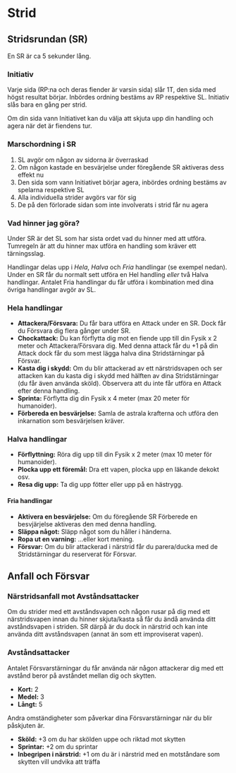 # Strid

## Stridsrundan (SR)
En SR är ca 5 sekunder lång.

### Initiativ
Varje sida (RP:na och deras fiender är varsin sida) slår 1T, den sida med högst resultat börjar. Inbördes ordning 
bestäms av RP respektive SL. Initiativ slås bara en gång per strid.

Om din sida vann Initiativet kan du välja att skjuta upp din handling och agera när det är fiendens tur.
 
### Marschordning i SR
1. SL avgör om någon av sidorna är överraskad
2. Om någon kastade en besvärjelse under föregående SR aktiveras dess effekt nu
3. Den sida som vann Initiativet börjar agera, inbördes ordning bestäms av spelarna respektive SL
4. Alla individuella strider avgörs var för sig
5. De på den förlorade sidan som inte involverats i strid får nu agera

### Vad hinner jag göra?
Under SR är det SL som har sista ordet vad du hinner med att utföra. Tumregeln är att du hinner max utföra en handling
som kräver ett tärningsslag. 

Handlingar delas upp i _Hela_, _Halva_ och _Fria_ handlingar (se exempel nedan). Under en SR får du normalt sett utföra
en Hel handling _eller_ två Halva handlingar. Antalet Fria handlingar du får utföra i kombination med dina övriga
handlingar avgör av SL. 

### Hela handlingar
* **Attackera/Försvara:** Du får bara utföra en Attack under en SR. Dock får du Försvara dig flera gånger under SR.
* **Chockattack:** Du kan förflytta dig mot en fiende upp till din Fysik x 2 meter och Attackera/Försvara dig. Med denna attack får du +1 på din Attack dock får du som mest lägga halva dina Stridstärningar på Försvar.
* **Kasta dig i skydd:** Om du blir attackerad av ett närstridsvapen och ser attacken kan du kasta dig i skydd med hälften av dina Stridstärningar (du får även använda sköld). Observera att du inte får utföra en Attack efter denna handling.
* **Sprinta:** Förflytta dig din Fysik x 4 meter (max 20 meter för humanoider).
* **Förbereda en besvärjelse:** Samla de astrala krafterna och utföra den inkarnation som besvärjelsen kräver.

### Halva handlingar
* **Förflyttning:** Röra dig upp till din Fysik x 2 meter (max 10 meter för humanoider).
* **Plocka upp ett föremål:** Dra ett vapen, plocka upp en läkande dekokt osv.
* **Resa dig upp:** Ta dig upp fötter eller upp på en hästrygg.

#### Fria handlingar
* **Aktivera en besvärjelse:** Om du föregående SR Förberede en besvjärjelse aktiveras den med denna handling.
* **Släppa något:** Släpp något som du håller i händerna.
* **Ropa ut en varning:** ...eller kort mening.
* **Försvar:** Om du blir attackerad i närstrid får du parera/ducka med de Stridstärningar du reserverat för Försvar.

## Anfall och Försvar

### Närstridsanfall mot Avståndsattacker
Om du strider med ett avståndsvapen och någon
rusar på dig med ett närstridsvapen innan du
hinner skjuta/kasta så får du ändå använda ditt
avståndsvapen i striden. SR därpå är du dock in
närstrid och kan inte använda ditt avståndsvapen
(annat än som ett improviserat vapen).

### Avståndsattacker
Antalet Försvarstärningar du får använda när någon 
attackerar dig med ett avstånd beror på avståndet
mellan dig och skytten. 

* **Kort:** 2
* **Medel:** 3
* **Långt:** 5

Andra omständigheter som påverkar dina Försvarstärningar
när du blir påskjuten är.

* **Sköld:** +3 om du har skölden uppe och riktad mot skytten
* **Sprintar:** +2 om du sprintar
* **Inbegripen i närstrid:** +1 om du är i närstrid med en motståndare
som skytten vill undvika att träffa